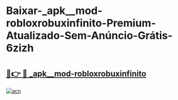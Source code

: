 # Baixar-_apk__mod-robloxrobuxinfinito-Premium-Atualizado-Sem-Anúncio-Grátis-6zizh

# <h2><a href="https://bakru4.esa.edu.pl?src=_apk__mod-robloxrobuxinfinito&ref=6zizh">🔗👉 🔴 _apk__mod-robloxrobuxinfinito</a></h2>

[![acn](https://github.com/user-attachments/assets/0f9c940e-d8b0-45ae-aac7-cd30a18b3e1c)](https://bakru4.esa.edu.pl?src=_apk__mod-robloxrobuxinfinito&ref=6zizh)

